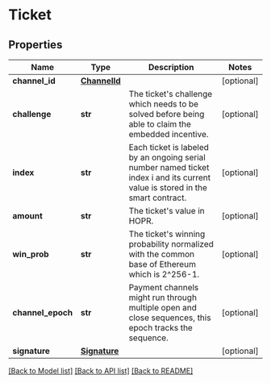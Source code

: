 # Ticket

## Properties
Name | Type | Description | Notes
------------ | ------------- | ------------- | -------------
**channel_id** | [**ChannelId**](ChannelId.md) |  | [optional] 
**challenge** | **str** | The ticket&#x27;s challenge which needs to be solved before being able to claim the embedded incentive. | [optional] 
**index** | **str** | Each ticket is labeled by an ongoing serial number named ticket index i and its current value is stored in the smart contract. | [optional] 
**amount** | **str** | The ticket&#x27;s value in HOPR. | [optional] 
**win_prob** | **str** | The ticket&#x27;s winning probability normalized with the common base of Ethereum which is 2^256-1. | [optional] 
**channel_epoch** | **str** | Payment channels might run through multiple open and close sequences, this epoch tracks the sequence. | [optional] 
**signature** | [**Signature**](Signature.md) |  | [optional] 

[[Back to Model list]](../README.md#documentation-for-models) [[Back to API list]](../README.md#documentation-for-api-endpoints) [[Back to README]](../README.md)

